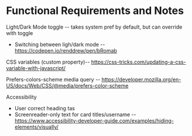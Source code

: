 # Functional Requirements and Notes

Light/Dark Mode toggle -- takes system pref by default, but can override with toggle

- Switching between ligh/dark mode -- https://codepen.io/renddrew/pen/bRomab

CSS variables (custom property)-- https://css-tricks.com/updating-a-css-variable-with-javascript/

Prefers-colors-scheme media query -- https://developer.mozilla.org/en-US/docs/Web/CSS/@media/prefers-color-scheme

Accessibility
- User correct heading tas
- Screenreader-only text for card titles/username -- https://www.accessibility-developer-guide.com/examples/hiding-elements/visually/

